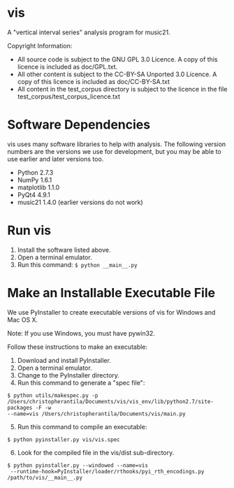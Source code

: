 vis
===

A "vertical interval series" analysis program for music21.

Copyright Information:
* All source code is subject to the GNU GPL 3.0 Licence. A copy of this licence is included as doc/GPL.txt.
* All other content is subject to the CC-BY-SA Unported 3.0 Licence. A copy of this licence is included as doc/CC-BY-SA.txt
* All content in the test_corpus directory is subject to the licence in the file test_corpus/test_corpus_licence.txt

Software Dependencies
=====================
vis uses many software libraries to help with analysis. The following version numbers are the versions we use for development, but you may be able to use earlier and later versions too.

- Python 2.7.3
- NumPy 1.6.1
- matplotlib 1.1.0
- PyQt4 4.9.1
- music21 1.4.0 (earlier versions do not work)

Run vis
=======
1. Install the software listed above.
2. Open a terminal emulator.
3. Run this command: `$ python __main__.py`

Make an Installable Executable File
===================================
We use PyInstaller to create executable versions of vis for Windows and Mac OS X.

Note: If you use Windows, you must have pywin32.

Follow these instructions to make an executable:
1. Download and install PyInstaller.
2. Open a terminal emulator.
3. Change to the PyInstaller directory.
4. Run this command to generate a "spec file":
```
$ python utils/makespec.py -p /Users/christopherantila/Documents/vis/vis_env/lib/python2.7/site-packages -F -w 
--name=vis /Users/christopherantila/Documents/vis/main.py
```
5. Run this command to compile an executable:
```
$ python pyinstaller.py vis/vis.spec
```
6. Look for the compiled file in the vis/dist sub-directory.

```
$ python pyinstaller.py --windowed --name=vis
 --runtime-hook=PyInstaller/loader/rthooks/pyi_rth_encodings.py /path/to/vis/__main__.py
```


